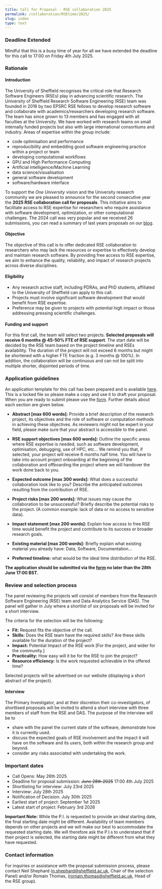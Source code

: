 ```yaml
---
title: Call for Proposal - RSE collaboration 2025
permalink: /collaboration/RSEtime/2025/
slug: index
type: text
---
```


### Deadline Extended

Mindful that this is a busy time of year for all we have extended the deadline for this call to 17:00 on Friday 4th July
2025.

### Rationale

#### Introduction

The University of Sheffield recognises the critical role that Research Software Engineers (RSEs) play in advancing
scientific research. The University of Sheffield Research Software Engineering (RSE) team was founded in 2016 by two
EPSRC RSE fellows to develop research software and collaborate with academics/researchers developing research
software. The team has since grown to 13 members and has engaged with all faculties at the University.  We have worked
with research teams on small internally funded projects but also with large international consortiums and
industry. Areas of expertise within the group include:

- code optimisation and performance
- reproducibility and embedding good software engineering practice within a project or team
- developing computational workflows
- GPU and High Performance Computing
- Artificial intelligence/Machine Learning
- data science/visualisation
- general software development
- software/hardware interface

To support the *One University* vision and the University research community we are pleased to announce for the second
consecutive year the **2025 RSE collaboration call for proposals**. This initiative aims to facilitate access to RSE
expertise for researchers who require assistance with software development, optimization, or other computational
challenges. The 2024 call was very popular and we received 26 submissions, you can read a summary of last years
proposals on our [blog](https://rse.shef.ac.uk/blog/2024-09-24-funded-proposals/).

#### Objective

The objective of this call is to offer dedicated RSE collaboration to researchers who may lack the resources or
expertise to effectively develop and maintain research software. By providing free access to RSE expertise, we aim to
enhance the quality, reliability, and impact of research projects across diverse disciplines.

#### Eligibility

- Any research active staff, including PDRAs, and PhD students, affiliated to the University of Sheffield can apply to
  this call.
- Projects must involve significant software development that would benefit from RSE expertise.
- Preference may be given to projects with potential high impact or those addressing pressing scientific challenges.

#### Funding and support

For this first call, the team will select two projects. **Selected proposals will receive 6 months @ 45-50% FTE of RSE
support**. The start date will be decided by the RSE team based on the project timeline and RSEs availability. The
duration of the project will not exceed 6 months but might be shortened with a higher FTE fraction (e.g. 3 months @
100%). In addition, the collaboration will be continuous and can not be split into multiple shorter, disjointed periods
of time.

### Application guidelines

An application template for this call has been prepared and is available
[here](https://docs.google.com/document/d/1yzqS8gS-iCQ4HgM3dBcYEfYsS9E1Zm28CguZrTMl22M/edit?usp=sharing). This is a
locked file so please make a copy and use it to draft your proposal. When you are ready to submit please use the
[form](https://forms.gle/UGFz35xiXXx9GtEDA). Further details about each section are given below.

- **Abstract [max 600 words]:** Provide a brief description of the research project, its objectives and the role of
  software or computation methods in achieving these objectives. As reviewers might not be expert in your field, please
  make sure that your abstract is accessible to the panel.

- **RSE support objectives [max 600 words]:** Outline the specific areas where RSE expertise is needed, such as software
  development, optimisation, debugging, use of HPC, etc… We remind you that, if selected, your project will receive 6
  months half time. You will have to take into account project onboarding at the beginning of the collaboration and
  offboarding the project where we will handover the work done back to you.

- **Expected outcome [max 300 words]:** What does a successful collaboration look like to you? Describe the anticipated
  outcomes resulting from the contribution of RSE.

- **Project risks [max 200 words]:** What issues may cause the collaboration to be unsuccessful? Briefly describe the
  potential risks to the project. (A common example: lack of data or no access to sensitive data).

- **Impact statement [max 200 words]:** Explain how access to free RSE time would benefit the project and contribute to
  its success or broader research goals.

- **Existing material [max 200 words]:** Briefly explain what existing material you already have: Data, Software,
  Documentation…

- **Preferred timeline:** what would be the ideal time distribution of the RSE.

**The application should be submitted via the [form](https://forms.gle/UGFz35xiXXx9GtEDA) no later than the 28th June
17:00 BST.**

### Review and selection process

The panel reviewing the projects will consist of members from the Research Software Engineering (RSE) team and Data
Analytics Service (DAS). The panel will gather in July where a shortlist of six proposals will be invited for a short interview.

The criteria for the selection will be the following:

- **Fit:** Request fits the objective of the call.
- **Skills:** Does the RSE team have the required skills? Are these skills available for the duration of the project?
- **Impact:** Potential Impact of the RSE work [For the project, and wider for the community.]
- **Practicality:** How easy will it be for the RSE to join the project?
- **Resource efficiency:** Is the work requested achievable in the offered time?

Selected projects will be advertised on our website (displaying a short abstract of the project).

#### Interview

The Primary Investigator, and at their discretion their co-investigators, of shortlised proposals will be invited to
attend a short interview with three members of staff from the RSE and DAS. The purpose of the interview will be to

- share with the panel the current state of the software, demonstrate how it is currently used.
- discuss the expected goals of RSE involvement and the impact it will have on the software and its users, both within
  the research group and beyond.
- consider any risks associated with undertaking the work.

### Important dates

- Call Opens: May 26th 2025
- Deadline for proposal submission: ~~June 28th 2025~~ 17:00 4th July 2025
- Shortlisting for interview: July 23rd 2025
- Interview: July 28th 2025
- Notification of Decision: July 30th 2025
- Earliest start of project: September 1st 2025
- Latest start of project: February 3rd 2026

**Important Note:** While the P.I. is requested to provide an ideal starting date, the final starting date might be
different. Availability of team members depends on other projects and we will make our best to accommodate the requested
starting date. We will therefore ask the P.I.s to understand that if their project is selected, the starting date might
be different from what they have requested.

### Contact information

For inquiries or assistance with the proposal submission process, please contact Neil Shephard
([n.shephard@sheffield.ac.uk](mailto:n.shephard@sheffield.ac.uk), Chair of the selection Panel) and/or Romain Thomas,
([romain.thomas@sheffield.ac.uk](mailto:romain.thomas@sheffield.ac.uk), Head of the RSE group).

